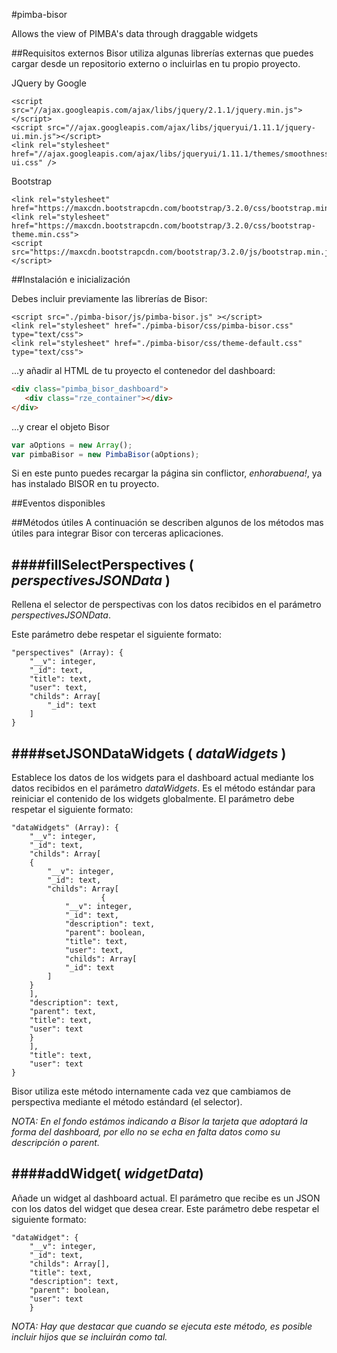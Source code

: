 #pimba-bisor

Allows the view of PIMBA's data through draggable widgets

##Requisitos externos
Bisor utiliza algunas librerías externas que puedes cargar desde un repositorio externo o incluirlas en tu propio proyecto.
	
JQuery by Google


```
<script src="//ajax.googleapis.com/ajax/libs/jquery/2.1.1/jquery.min.js"></script>
<script src="//ajax.googleapis.com/ajax/libs/jqueryui/1.11.1/jquery-ui.min.js"></script>
<link rel="stylesheet" href="//ajax.googleapis.com/ajax/libs/jqueryui/1.11.1/themes/smoothness/jquery-ui.css" />
```

Bootstrap

```
<link rel="stylesheet" href="https://maxcdn.bootstrapcdn.com/bootstrap/3.2.0/css/bootstrap.min.css">
<link rel="stylesheet" href="https://maxcdn.bootstrapcdn.com/bootstrap/3.2.0/css/bootstrap-theme.min.css">
<script src="https://maxcdn.bootstrapcdn.com/bootstrap/3.2.0/js/bootstrap.min.js"></script>
```

##Instalación e inicialización

Debes incluir previamente las librerías de Bisor:

```
<script src="./pimba-bisor/js/pimba-bisor.js" ></script>
<link rel="stylesheet" href="./pimba-bisor/css/pimba-bisor.css" type="text/css">
<link rel="stylesheet" href="./pimba-bisor/css/theme-default.css" type="text/css">
```

...y añadir al HTML de tu proyecto el contenedor del dashboard:


```html
<div class="pimba_bisor_dashboard">
   <div class="rze_container"></div>            
</div>
```

...y crear el objeto Bisor
	
```javascript
var aOptions = new Array();
var pimbaBisor = new PimbaBisor(aOptions);
```

Si en este punto puedes recargar la página sin conflictor, *enhorabuena!*, ya has instalado BISOR en tu proyecto.

##Eventos disponibles

##Métodos útiles
A continuación se describen algunos de los métodos mas útiles para integrar Bisor con terceras aplicaciones.

####fillSelectPerspectives ( *perspectivesJSONData* )
--------------------------------------------------
Rellena el selector de perspectivas con los datos recibidos en el parámetro *perspectivesJSONData*.

Este parámetro debe respetar el siguiente formato:

	"perspectives" (Array): {
		"__v": integer,
		"_id": text,
		"title": text,
		"user": text,
		"childs": Array[
			"_id": text
		]
	}

####setJSONDataWidgets ( *dataWidgets* )
-------------------------------------
Establece los datos de los widgets para el dashboard actual mediante los
datos recibidos en el parámetro *dataWidgets*. Es el método estándar para
reiniciar el contenido de los widgets globalmente. El parámetro debe respetar
el siguiente formato:

	"dataWidgets" (Array): {
		"__v": integer,
		"_id": text,
		"childs": Array[
		{
			"__v": integer,
			"_id": text,
			"childs": Array[
	                    {
				"__v": integer,
				"_id": text,
				"description": text,
				"parent": boolean,
				"title": text,
				"user": text,
				"childs": Array[
				"_id": text
			]
		}
		],
		"description": text,
		"parent": text,
		"title": text,
		"user": text
		}
		],
		"title": text,
		"user": text
	}
    
Bisor utiliza este método internamente cada vez que cambiamos de perspectiva
mediante el método estándard (el selector).

*NOTA: En el fondo estámos indicando a Bisor la tarjeta que adoptará la forma
del dashboard, por ello no se echa en falta datos como su descripción o
parent.*

####addWidget( *widgetData*)
----------------------------

Añade un widget al dashboard actual. El parámetro que recibe es un JSON con
los datos del widget que desea crear. Este parámetro debe respetar el
siguiente formato:

	"dataWidget": {
		"__v": integer,
		"_id": text,
		"childs": Array[],
		"title": text,
		"description": text,
		"parent": boolean,
		"user": text
    	}

*NOTA: Hay que destacar que cuando se ejecuta este método, es posible incluir
hijos que se incluirán como tal.*
